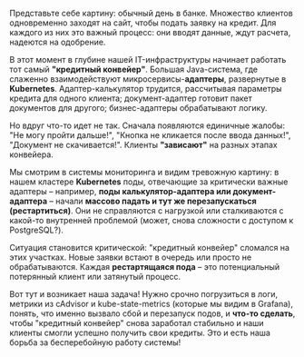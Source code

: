 Представьте себе картину: обычный день в банке. Множество клиентов одновременно заходят на сайт, чтобы подать заявку на кредит. Для каждого из них это важный процесс: они вводят данные, ждут расчета, надеются на одобрение.

В этот момент в глубине нашей IT-инфраструктуры начинает работать тот самый **"кредитный конвейер"**. Большая Java-система, где слаженно взаимодействуют микросервисы-**адаптеры**, развернутые в **Kubernetes**. Адаптер-калькулятор трудится, рассчитывая параметры кредита для одного клиента; документ-адаптер готовит пакет документов для другого; бизнес-адаптеры обрабатывают логику.

Но вдруг что-то идет не так. Сначала появляются единичные жалобы: "Не могу пройти дальше!", "Кнопка не кликается после ввода данных!", "Документ не скачивается!". Клиенты **"зависают"** на разных этапах конвейера.

Мы смотрим в системы мониторинга и видим тревожную картину: в нашем кластере **Kubernetes** поды, отвечающие за критически важные адаптеры – например, **поды калькулятор-адаптера или документ-адаптера** – начали **массово падать и тут же перезапускаться (рестартиться)**. Они не справляются с нагрузкой или сталкиваются с какой-то внутренней проблемой (может, снова сложности с доступом к PostgreSQL?).

Ситуация становится критической: "кредитный конвейер" сломался на этих участках. Новые заявки встают в очередь или просто не обрабатываются. Каждая **рестартящаяся пода** – это потенциальный потерянный клиент или затянутый процесс.

Вот тут и возникает наша задача! Нужно срочно погрузиться в логи, метрики из cAdvisor и kube-state-metrics (которые мы видим в Grafana), понять, что именно вызвало сбой и перезапуск подов, и **что-то сделать**, чтобы "кредитный конвейер" снова заработал стабильно и наши клиенты смогли успешно получить свои кредиты. Это и есть наша борьба за бесперебойную работу системы!
